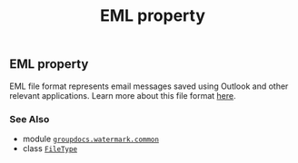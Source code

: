 ﻿---
title: EML property
second_title: GroupDocs.Watermark for Python via .NET API References
description: 
type: docs
url: /python-net/groupdocs.watermark.common/filetype/eml/
is_root: false
weight: 130
---

## EML property


EML file format represents email messages saved using Outlook and other relevant applications.
Learn more about this file format [here](https://wiki.fileformat.com/email/eml/).

### See Also
* module [`groupdocs.watermark.common`](../../)
* class [`FileType`](/watermark/python-net/groupdocs.watermark.common/filetype)
